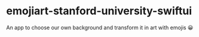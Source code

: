 # emojiart-stanford-university-swiftui
An app to choose our own background and transform it in art with emojis 😀
